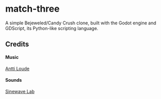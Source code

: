 # match-three

A simple Bejeweled/Candy Crush clone, built with the Godot engine and GDScript, its Python-like scripting language.

## Credits

#### Music

[Antti Loude](http://anttismusic.blogspot.fi)

#### Sounds

[Sinewave Lab](https://sinewavelab.com/)
